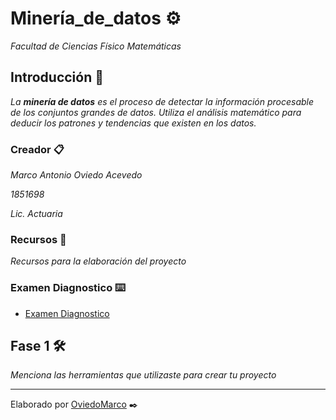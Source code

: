 # Minería_de_datos ⚙️

_Facultad de Ciencias Físico Matemáticas_

## Introducción 🚀

_La **minería de datos** es el proceso de detectar la información procesable de los conjuntos grandes de datos. Utiliza el análisis matemático para deducir los patrones y tendencias que existen en los datos._

### Creador 📋

_Marco Antonio Oviedo Acevedo_

_1851698_

_Lic. Actuaria_

### Recursos 📖

_Recursos para la elaboración del proyecto_

### Examen Diagnostico ⌨️

* [Examen Diagnostico](https://github.com/OviedoMarco/Mineria_de_datos/blob/main/Examen_1851698.pdf)

## Fase 1 🛠️

_Menciona las herramientas que utilizaste para crear tu proyecto_


---
Elaborado por [OviedoMarco](https://github.com/OviedoMarco) ✒️
